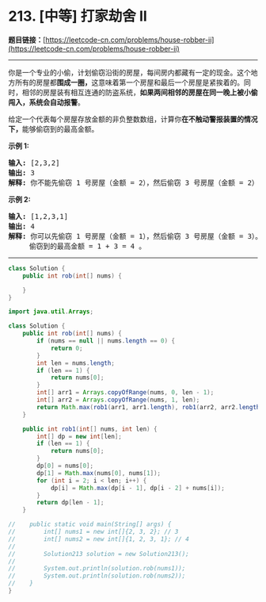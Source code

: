 # 213. [中等] 打家劫舍 II

**题目链接：**[https://leetcode-cn.com/problems/house-robber-ii](https://leetcode-cn.com/problems/house-robber-ii)

---

<div class="content__1Y2H">
 <div class="notranslate">
  <p>你是一个专业的小偷，计划偷窃沿街的房屋，每间房内都藏有一定的现金。这个地方所有的房屋都<strong>围成一圈，</strong>这意味着第一个房屋和最后一个房屋是紧挨着的。同时，相邻的房屋装有相互连通的防盗系统，<strong>如果两间相邻的房屋在同一晚上被小偷闯入，系统会自动报警</strong>。</p> 
  <p>给定一个代表每个房屋存放金额的非负整数数组，计算你<strong>在不触动警报装置的情况下，</strong>能够偷窃到的最高金额。</p> 
  <p><strong>示例&nbsp;1:</strong></p> 
  <pre class="language-text"><strong>输入:</strong> [2,3,2]
<strong>输出:</strong> 3
<strong>解释:</strong> 你不能先偷窃 1 号房屋（金额 = 2），然后偷窃 3 号房屋（金额 = 2）, 因为他们是相邻的。
</pre> 
  <p><strong>示例 2:</strong></p> 
  <pre class="language-text"><strong>输入:</strong> [1,2,3,1]
<strong>输出:</strong> 4
<strong>解释:</strong> 你可以先偷窃 1 号房屋（金额 = 1），然后偷窃 3 号房屋（金额 = 3）。
&nbsp;    偷窃到的最高金额 = 1 + 3 = 4 。</pre> 
 </div>
</div>

---

```java
class Solution {
    public int rob(int[] nums) {

    }
}
```

```java
import java.util.Arrays;

class Solution {
    public int rob(int[] nums) {
        if (nums == null || nums.length == 0) {
            return 0;
        }
        int len = nums.length;
        if (len == 1) {
            return nums[0];
        }
        int[] arr1 = Arrays.copyOfRange(nums, 0, len - 1);
        int[] arr2 = Arrays.copyOfRange(nums, 1, len);
        return Math.max(rob1(arr1, arr1.length), rob1(arr2, arr2.length));
    }

    public int rob1(int[] nums, int len) {
        int[] dp = new int[len];
        if (len == 1) {
            return nums[0];
        }
        dp[0] = nums[0];
        dp[1] = Math.max(nums[0], nums[1]);
        for (int i = 2; i < len; i++) {
            dp[i] = Math.max(dp[i - 1], dp[i - 2] + nums[i]);
        }
        return dp[len - 1];
    }

//    public static void main(String[] args) {
//        int[] nums1 = new int[]{2, 3, 2}; // 3
//        int[] nums2 = new int[]{1, 2, 3, 1}; // 4
//
//        Solution213 solution = new Solution213();
//
//        System.out.println(solution.rob(nums1));
//        System.out.println(solution.rob(nums2));
//    }
}
```
